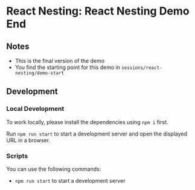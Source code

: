 # React Nesting: React Nesting Demo End

## Notes

- This is the final version of the demo
- You find the starting point for this demo in `sessions/react-nesting/demo-start`

## Development

### Local Development

To work locally, please install the dependencies using `npm i` first.

Run `npm run start` to start a development server and open the displayed URL in a browser.

### Scripts

You can use the following commands:

- `npm run start` to start a development server
